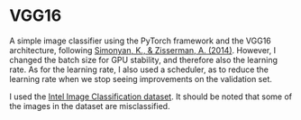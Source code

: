# VGG16

A simple image classifier using the PyTorch framework and the VGG16 architecture, following [Simonyan, K., & Zisserman, A. (2014)](https://doi.org/10.48550/arXiv.1409.1556).
However, I changed the batch size for GPU stability, and therefore also the learning rate. As for the learning rate, I also used a scheduler, as to reduce the learning rate when we stop seeing improvements on the validation set. 

I used the [Intel Image Classification dataset](https://www.kaggle.com/datasets/puneet6060/intel-image-classification). It should be noted that some of the images in the dataset are misclassified. 